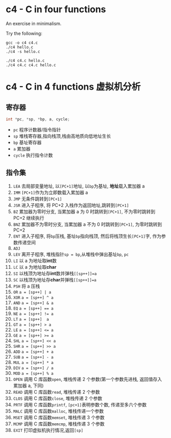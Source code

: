 c4 - C in four functions
========================

An exercise in minimalism.

Try the following:

    gcc -o c4 c4.c
    ./c4 hello.c
    ./c4 -s hello.c

    ./c4 c4.c hello.c
    ./c4 c4.c c4.c hello.c

# c4 - C in 4 functions 虚拟机分析

## 寄存器

```C
int *pc, *sp, *bp, a, cycle; 
```

- `pc` 程序计数器/指令指针
- `sp` 堆栈寄存器,指向栈顶,栈由高地质向低地址生长
- `bp` 基址寄存器
- `a` 累加器
- `cycle` 执行指令计数

## 指令集

1. `LEA` 去局部变量地址, 以`[PC+1]`地址, 以`bp`为基址, **地址**载入累加器 a
2. `IMM` `[PC+1]`作为为立即数载入累加器 a
3. `JMP` 无条件跳转到`[PC+1]`
4. `JSR` 进入子程序, 将 PC+2 入栈作为返回地址,跳转到`[PC+1]`
5. `BZ`  累加器为零时分支, 当累加器 a 为 0 时跳转到`[PC+1]`, 不为零时跳转到 PC+2 继续执行
6. `BNZ` 累加器不为零时分支, 当累加器 a 不为 0 时跳转到`[PC+1]`, 为零时跳转到 PC+2
7. `ENT` 进入子程序, 将`bp`压栈, 基址`bp`指向栈顶, 然后将栈顶生长`[PC+1]`字, 作为参数传递空间
8. `ADJ`
9. `LEV` 离开子程序, 堆栈指针`sp = bp`,从堆栈中弹出基址`bp`, `pc`
10. `LI` 以 a 为地址取**int**数
11. `LC` 以 a 为地址取**char**
12. `SI` 以栈顶为地址存**int**数并弹栈`[[sp++]]=a`
13. `SC` 以栈顶为地址存**char**并弹栈`[[sp++]]=a`
14. `PSH` 将 a 压栈
15. `OR` `a = [sp++] | a`
16. `XOR` `a = [sp++] ^ a`
17. `AND` `a = [sp++] & a`
18. `EQ`  `a = [sp++] == a`
19. `NE`  `a = [sp++] != a`
20. `LT`  `a = [sp++]  a`
21. `GT`  `a = [sp++] > a`
22. `LE`  `a = [sp++] <= a`
23. `GE`  `a = [sp++] >= a`
24. `SHL` `a = [sp++] << a`
25. `SHR` `a = [sp++] >> a`
26. `ADD` `a = [sp++] + a`
27. `SUB` `a = [sp++] - a`
28. `MUL` `a = [sp++] * a`
29. `DIV` `a = [sp++] / a`
30. `MOD` `a = [sp++] % a`
31. `OPEN` 调用 C 库函数`open`, 堆栈传递 2 个参数(第一个参数先进栈, 返回值存入累加器 a, 下同)
32. `READ` 调用 C 库函数`read`, 堆栈传递 2 个参数
33. `CLOS` 调用 C 库函数`close`, 堆栈传递 2 个参数
34. `PRTF` 调用 C 库函数`printf`, `[pc+1]`表明参数个数, 传递至多六个参数
35. `MALC` 调用 C 库函数`malloc`, 堆栈传递一个参数
36. `MSET` 调用 C 库函数`memset`, 堆栈传递 3 个参数
37. `MCMP` 调用 C 库函数`memcmp`, 堆栈传递 3 个参数
38. `EXIT` 打印虚拟机执行情况,返回`[sp]`
